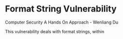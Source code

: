 # Format String Vulnerability
Computer Security A Hands On Approach - Wenliang Du

This vulnerability deals with format strings, within 